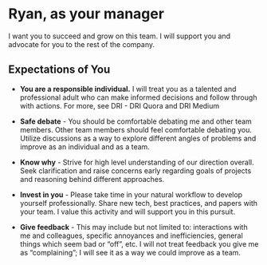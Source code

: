 # Ryan, as your manager
I want you to succeed and grow on this team. I will support you and advocate for you to the rest of the company.

## Expectations of You
* __You are a responsible individual.__ I will treat you as a talented and professional adult who can make informed decisions and follow through with actions. For more, see DRI - DRI Quora and DRI Medium

* __Safe debate__ - You should be comfortable debating me and other team members. Other team members should feel comfortable debating you. Utilize discussions as a way to explore different angles of problems and improve as an individual and as a team.

* __Know why__ - Strive for high level understanding of our direction overall. Seek clarification and raise concerns early regarding goals of projects and reasoning behind different approaches.

* __Invest in you__ - Please take time in your natural workflow to develop yourself professionally. Share new tech, best practices, and papers with your team. I value this activity and will support you in this pursuit.

* __Give feedback__ - This may include but not limited to:  interactions with me and colleagues, specific annoyances and inefficiencies, general things which seem bad or “off”, etc. I will not treat feedback you give me as “complaining”; I will see it as a way we could improve as a team.



